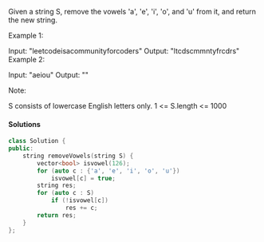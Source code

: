 
Given a string S, remove the vowels 'a', 'e', 'i', 'o', and 'u' from it, and return the new string.

 

Example 1:

Input: "leetcodeisacommunityforcoders"
Output: "ltcdscmmntyfrcdrs"
Example 2:

Input: "aeiou"
Output: ""
 

Note:

S consists of lowercase English letters only.
1 <= S.length <= 1000

#### Solutions

```cpp
class Solution {
public:
    string removeVowels(string S) {
        vector<bool> isvowel(126);
        for (auto c : {'a', 'e', 'i', 'o', 'u'})
            isvowel[c] = true;
        string res;
        for (auto c : S)
            if (!isvowel[c])
                res += c;
        return res;
    }
};
```